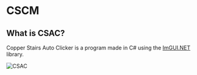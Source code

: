 # CSCM

## What is CSAC?
Copper Stairs Auto Clicker is a program made in C# using the [ImGUI.NET](https://github.com/ImGuiNET/ImGui.NET) library.



![CSAC](https://github.com/user-attachments/assets/85d5de0c-3aae-4b7d-bf16-b52ed901ba86)
